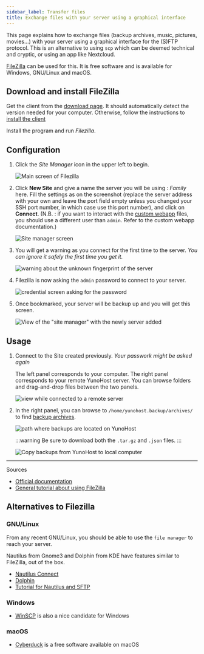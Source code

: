 ```yaml
---
sidebar_label: Transfer files
title: Exchange files with your server using a graphical interface
---
```


This page explains how to exchange files (backup archives, music, pictures, movies...) with your server using a graphical interface for the (S)FTP protocol. This is an alternative to using `scp` which can be deemed technical and cryptic, or using an app like Nextcloud.

[FileZilla](https://filezilla-project.org/) can be used for this. It is free software and is available for Windows, GNU/Linux and macOS.

## Download and install FileZilla

Get the client from the [download page](https://filezilla-project.org/download.php?type=client). It should automatically detect the version needed for your computer. Otherwise, follow the instructions to [install the client](https://wiki.filezilla-project.org/Client_Installation)

Install the program and run *Filezilla*.

## Configuration

1. Click the *Site Manager* icon in the upper left to begin.

   ![Main screen of Filezilla](/img/filezilla_1.png)

2. Click **New Site** and give a name the server you will be using : *Family* here. Fill the settings as on the screenshot (replace the server address with your own and leave the port field empty unless you changed your SSH port number, in which case use this port number), and click on **Connect**. (N.B. : if you want to interact with the [custom webapp](https://github.com/YunoHost-Apps/my_webapp_ynh) files, you should use a different user than `admin`. Refer to the custom webapp documentation.)

   ![Site manager screen](/img/filezilla_2.png)

3. You will get a warning as you connect for the first time to the server. *You can ignore it safely the first time you get it.*

   ![warning about the unknown fingerprint of the server](/img/filezilla_3.png)

4. Filezilla is now asking the `admin` password to connect to your server.

   ![credential screen asking for the password](/img/filezilla_4.png)

5. Once bookmarked, your server will be backup up and you will get this screen.

   ![View of the "site manager" with the newly server added](/img/filezilla_5.png)

## Usage

1. Connect to the Site created previously. *Your passwork might be asked again*

   The left panel corresponds to your computer. The right panel corresponds to your remote YunoHost server. You can browse folders and drag-and-drop files between the two panels.

   ![view while connected to a remote server](/img/filezilla_6.png)

2. In the right panel, you can browse to `/home/yunohost.backup/archives/` to find [backup archives](/backup).

   ![path where backups are located on YunoHost](/img/filezilla_7.png)

   :::warning
   <FAIcon icon="fa-cloud-download"/> Be sure to download both the `.tar.gz` and `.json` files.
   :::

   ![Copy backups from YunoHost to local computer](/img/filezilla_8.png)

---

Sources

- [Official documentation](https://wiki.filezilla-project.org/FileZilla_Client_Tutorial_(en))
- [General tutorial about using FileZilla](https://www.rc.fas.harvard.edu/resources/documentation/sftp-file-transfer/)

## Alternatives to Filezilla

### GNU/Linux

From any recent GNU/Linux, you should be able to use the `file manager` to reach your server.

Nautilus from Gnome3 and Dolphin from KDE have features similar to FileZilla, out of the box.

- [Nautilus Connect](https://help.gnome.org/users/gnome-help/stable/nautilus-connect.html.en)
- [Dolphin](https://docs.kde.org/stable5/en/dolphin/dolphin/location-bar.html#location-bar-editable-kioslaves)
- [Tutorial for Nautilus and SFTP](https://www.techrepublic.com/article/how-to-use-linux-file-manager-to-connect-to-an-sftp-server/)

### Windows

- [WinSCP](https://winscp.net/) is also a nice candidate for Windows

### macOS

- [Cyberduck](https://cyberduck.io/) is a free software available on macOS
